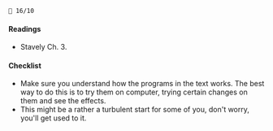 `📆 16/10`

#### Readings

* Stavely Ch. 3.

#### Checklist
* Make sure you understand how the programs in the text works. The best way to
    do this is to try them on computer, trying certain changes on them and see
    the effects.
* This might be a rather a turbulent start for some of you, don't worry, you'll
    get used to it.

